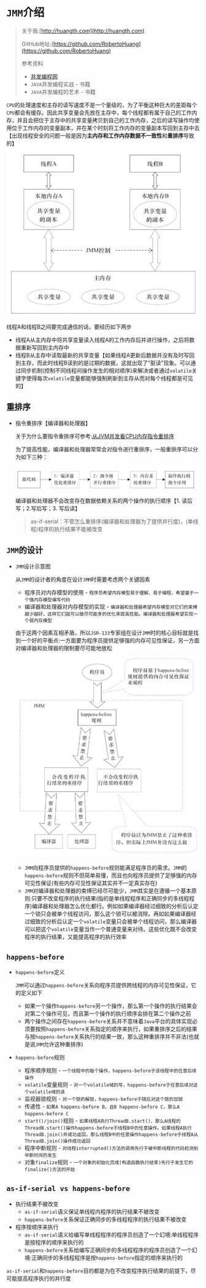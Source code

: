 # `JMM`介绍

> 关于我:[http://huangth.com](http://huangth.com)
>
> GitHub地址:[https://github.com/RobertoHuang](https://github.com/RobertoHuang)
>
> 参考资料
>
> - [并发编程网](http://ifeve.com/)
> - `JAVA`并发编程实战 - 书籍
> - `JAVA`并发编程的艺术 - 书籍

`CPU`的处理速度和主存的读写速度不是一个量级的，为了平衡这种巨大的差距每个`CPU`都会有缓存。因此共享变量会先放在主存中，每个线程都有属于自己的工作内存，并且会把位于主存中的共享变量拷贝到自己的工作内存，之后的读写操作均使用位于工作内存的变量副本，并在某个时刻将工作内存的变量副本写回到主存中去【出现线程安全的问题一般是因为**主内存和工作内存数据不一致性**和**重排序**导致的】

![JMM内存结构抽象结构示意图](https://raw.githubusercontent.com/RobertoHuang/RGP-NOTES/master/00.%E7%9B%B8%E5%85%B3%E5%9B%BE%E7%89%87/JAVA%E5%B9%B6%E5%8F%91%E7%BC%96%E7%A8%8B%E7%9A%84%E8%89%BA%E6%9C%AF%E5%AD%A6%E4%B9%A0%E7%AC%94%E8%AE%B0/JMM%E5%86%85%E5%AD%98%E7%BB%93%E6%9E%84%E6%8A%BD%E8%B1%A1%E7%BB%93%E6%9E%84%E7%A4%BA%E6%84%8F%E5%9B%BE.png)

线程A和线程B之间要完成通信的话，要经历如下两步

- 线程A从主内存中将共享变量读入线程A的工作内存后并进行操作，之后将数据重新写回到主内存中
- 线程B从主存中读取最新的共享变量【如果线程A更新后数据并没有及时写回到主存，而此时线程B读到的是过期的数据，这就出现了"脏读"现象。可以通过同步机制(控制不同线程间操作发生的相对顺序)来解决或者通过`volatile`关键字使得每次`volatile`变量都能够强制刷新到主存从而对每个线程都是可见的】

## 重排序

- 指令重排序【编译器和处理器】

  关于为什么要指令重排序可参考:[从JVM并发看CPU内存指令重排序](http://ifeve.com/jvm-memory-reordering/)

  为了提高性能，编译器和处理器常常会对指令进行重排序，一般重排序可以分为如下三种：

  ![从源码到最终执行的指令序列的示意图](https://raw.githubusercontent.com/RobertoHuang/RGP-NOTES/master/00.%E7%9B%B8%E5%85%B3%E5%9B%BE%E7%89%87/JAVA%E5%B9%B6%E5%8F%91%E7%BC%96%E7%A8%8B%E7%9A%84%E8%89%BA%E6%9C%AF%E5%AD%A6%E4%B9%A0%E7%AC%94%E8%AE%B0/%E4%BB%8E%E6%BA%90%E7%A0%81%E5%88%B0%E6%9C%80%E7%BB%88%E6%89%A7%E8%A1%8C%E7%9A%84%E6%8C%87%E4%BB%A4%E5%BA%8F%E5%88%97%E7%9A%84%E7%A4%BA%E6%84%8F%E5%9B%BE.png)

  编译器和处理器不会改变存在数据依赖关系的两个操作的执行顺序【1. 读后写；2.写后写；3. 写后读】

  > as-if-serial：不管怎么重排序(编译器和处理器为了提供并行度)，(单线程)程序的执行结果不能被改变

## `JMM`的设计

- `JMM`设计示意图

  从`JMM`的设计者的角度在设计`JMM`时需要考虑两个关键因素

  - 程序员对内存模型的使用 - `程序员希望内存模型易于理解、易于编程，希望基于一个强内存模型编写代码`
  - 编译器和处理器对内存模型的实现 - `编译器和处理器希望内存模型对它们的束缚越少越好，这样它们就可以做尽可能多的优化来提高性能。编译器和处理器希望实现一个弱内存模型`

  由于这两个因素互相矛盾，所以`JSR-133`专家组在设计`JMM`时的核心目标就是找到一个好的平衡点:一方面要为程序员提供足够强的内存可见性保证，另一方面对编译器和处理器的限制要尽可能地放松

  ![JMM设计示意图](https://raw.githubusercontent.com/RobertoHuang/RGP-NOTES/master/00.%E7%9B%B8%E5%85%B3%E5%9B%BE%E7%89%87/JAVA%E5%B9%B6%E5%8F%91%E7%BC%96%E7%A8%8B%E7%9A%84%E8%89%BA%E6%9C%AF%E5%AD%A6%E4%B9%A0%E7%AC%94%E8%AE%B0/JMM%E8%AE%BE%E8%AE%A1%E7%A4%BA%E6%84%8F%E5%9B%BE.png)
  - `JMM`向程序员提供的`happens-before`规则能满足程序员的需求。`JMM`的`happens-before`规则不但简单易懂，而且也向程序员提供了足够强的内存可见性保证(有些内存可见性保证其实并不一定真实存在)
  - `JMM`对编译器和处理器的束缚已经尽可能少，`JMM`其实是在遵循一个基本原则:只要不改变程序的执行结果(指的是单线程程序和正确同步的多线程程序)编译器和处理器怎么优化都行。例如如果编译器经过细致的分析后认定一个锁只会被单个线程访问，那么这个锁可以被消除。再如如果编译器经过细致的分析后认定一个`volatile`变量只会被单个线程访问，那么编译器可以把这个`volatile`变量当作一个普通变量来对待。这些优化既不会改变程序的执行结果，又能提高程序的执行效率


## `happens-before`

- `happens-before`定义

  `JMM`可以通过`happens-before`关系向程序员提供跨线程的内存可见性保证，它的定义如下

  - 如果一个操作`happens-before`另一个操作，那么第一个操作的执行结果会对第二个操作可见，而且第一个操作的执行顺序会排在第二个操作之前
  - 两个操作之间存在`happens-before`关系并不意味着`Java`平台的具体实现必须要按照`happens-before`关系指定的顺序来执行，如果重排序之后的结果与按`happens-before`关系执行的结果一致，那么这种重排序并不非法(也就是说`JMM`允许这种重排序)

- `happens-before`规则

  - 程序顺序规则 - `一个线程中的每个操作，happens-before于该线程中的任意后续操作`
  - `volatile`变量规则 - `对一个volatile域的写，happens-before于任意后续对这个volatile域的读`
  - 监视器锁规则 - `对一个锁的解锁，happens-before于随后对这个锁的加锁`
  - 传递性 - `如果A happens-before B，且B happens-before C，那么A happens-before C`
  - `start()/join()`规则 - `如果线程A执行ThreadB.start()，那么A线程的ThreadB.start()操作happens-before于线程B中的任意操作。如果线程A执行ThreadB.join()并成功返回，那么线程B中的任意操作happens-before于线程A从ThreadB.join()操作成功返回`
  - 程序中断规则 - `对线程interrupted()方法的调用先行于被中断线程的代码检测到中断时间的发生`
  - 对象`finalize`规则 - `一个对象的初始化完成(构造函数执行结束)先行于发生它的finalize()方法的开始`


## `as-if-serial vs happens-before`

- 执行结果不被改变
  - `as-if-serial`语义保证单线程内程序的执行结果不被改变
  - `happens-before`关系保证正确同步的多线程程序的执行结果不被改变
- 程序按顺序来执行
  - `as-if-serial`语义给编写单线程程序的程序员创造了一个幻境:单线程程序是按程序的顺序来执行的
  - `happens-before`关系给编写正确同步的多线程程序的程序员创造了一个幻境:正确同步的多线程程序是按`happens-before`指定的顺序来执行的

`as-if-serial`和`happens-before`目的都是为在不改变程序执行结果的前提下，尽可能提高程序执行的并行度

